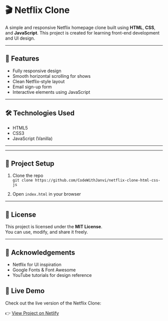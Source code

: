 # 🎬 Netflix Clone

A simple and responsive Netflix homepage clone built using **HTML**, **CSS**, and **JavaScript**. This project is created for learning front-end development and UI design.

---

## 🌟 Features

- Fully responsive design
- Smooth horizontal scrolling for shows
- Clean Netflix-style layout
- Email sign-up form
- Interactive elements using JavaScript

---

## 🛠 Technologies Used

- HTML5  
- CSS3  
- JavaScript (Vanilla)


---


---

## 📁 Project Setup

1. Clone the repo  
   `git clone https://github.com/CodeWithJanvi/netflix-clone-html-css-js`

2. Open `index.html` in your browser

---

## 📄 License

This project is licensed under the **MIT License**.  
You can use, modify, and share it freely.

---

## 🙌 Acknowledgements

- Netflix for UI inspiration  
- Google Fonts & Font Awesome  
- YouTube tutorials for design reference

## 🚀 Live Demo

Check out the live version of the Netflix Clone:

👉 [View Project on Netlify](//https://websiteofnetfli.netlify.app)
